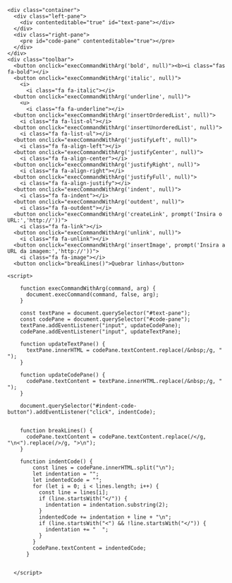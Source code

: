 <html>
  <head>
    <meta charset="utf-8">
    <link rel="stylesheet" type="text/css" href="style.css">
  </head>
  <body>
    <link rel="stylesheet" href="https://use.fontawesome.com/releases/v5.15.1/css/all.css" integrity="sha384-vp86vTRFVJgpjF9jiIGPEEqYqlDwgyBgEF109VFjmqGmIY/Y4HV4d3Gp2irVfcrp" crossorigin="anonymous">


    <div class="container">
      <div class="left-pane">
        <div contenteditable="true" id="text-pane"></div>
      </div>
      <div class="right-pane">
        <pre id="code-pane" contenteditable="true"></pre>
      </div>
    </div>
    <div class="toolbar">
      <button onclick="execCommandWithArg('bold', null)"><b><i class="fas fa-bold"></i>
      <button onclick="execCommandWithArg('italic', null)">
        <i>
          <i class="fa fa-italic"></i>
      <button onclick="execCommandWithArg('underline', null)">
        <u>
          <i class="fa fa-underline"></i>
      <button onclick="execCommandWithArg('insertOrderedList', null)">
        <i class="fa fa-list-ol"></i>
      <button onclick="execCommandWithArg('insertUnorderedList', null)">
        <i class="fa fa-list-ul"></i>
      <button onclick="execCommandWithArg('justifyLeft', null)">
        <i class="fa fa-align-left"></i>
      <button onclick="execCommandWithArg('justifyCenter', null)">
        <i class="fa fa-align-center"></i>
      <button onclick="execCommandWithArg('justifyRight', null)">
        <i class="fa fa-align-right"></i>
      <button onclick="execCommandWithArg('justifyFull', null)">
        <i class="fa fa-align-justify"></i>
      <button onclick="execCommandWithArg('indent', null)">
        <i class="fa fa-indent"></i>
      <button onclick="execCommandWithArg('outdent', null)">
        <i class="fa fa-outdent"></i>
      <button onclick="execCommandWithArg('createLink', prompt('Insira o URL:','http://'))">
        <i class="fa fa-link"></i>
      <button onclick="execCommandWithArg('unlink', null)">
        <i class="fa fa-unlink"></i>
      <button onclick="execCommandWithArg('insertImage', prompt('Insira a URL da imagem:','http://'))">
        <i class="fa fa-image"></i>
      <button onclick="breakLines()">Quebrar linhas</button>
    
    <script>
    
        function execCommandWithArg(command, arg) {
          document.execCommand(command, false, arg);
        }
        
        const textPane = document.querySelector("#text-pane");
        const codePane = document.querySelector("#code-pane");
        textPane.addEventListener("input", updateCodePane);
        codePane.addEventListener("input", updateTextPane);
        
        function updateTextPane() {
          textPane.innerHTML = codePane.textContent.replace(/&nbsp;/g, " ");
        }

        function updateCodePane() {
          codePane.textContent = textPane.innerHTML.replace(/&nbsp;/g, " ");
        }

        document.querySelector("#indent-code-button").addEventListener("click", indentCode);

      
        function breakLines() {
          codePane.textContent = codePane.textContent.replace(/</g, "\n<").replace(/>/g, ">\n");
        }

        function indentCode() {
            const lines = codePane.innerHTML.split("\n");
            let indentation = "";
            let indentedCode = "";
            for (let i = 0; i < lines.length; i++) {
              const line = lines[i];
              if (line.startsWith("</")) {
                indentation = indentation.substring(2);
              }
              indentedCode += indentation + line + "\n";
              if (line.startsWith("<") && !line.startsWith("</")) {
                indentation += "  ";
              }
            }
            codePane.textContent = indentedCode;
          }
          
        
      </script>
